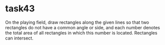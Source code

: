 # task43

On the playing field, draw rectangles along the given lines so that
two rectangles do not have a common angle or side, and each number
denotes the total area of ​​all rectangles in which this number is located.
Rectangles can intersect.
